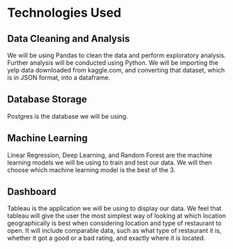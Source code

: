 # Technologies Used

## Data Cleaning and Analysis
We will be using Pandas to clean the data and perform exploratory analysis. Further analysis will be conducted using Python. We will be importing the yelp data downloaded from kaggle.com, and converting that dataset, which is in JSON format, into a dataframe.

## Database Storage
Postgres is the database we will be using.

## Machine Learning
Linear Regression, Deep Learning, and Random Forest are the machine learning models we will be using to train and test our data. We will then choose which machine learning model is the best of the 3.

## Dashboard
Tableau is the application we will be using to display our data. We feel that tableau will give the user the most simplest way of looking at which location geographically is best when considering location and type of restaurant to open. It will include comparable data, such as what type of restaurant it is, whether it got a good or a bad rating, and exactly where it is located.